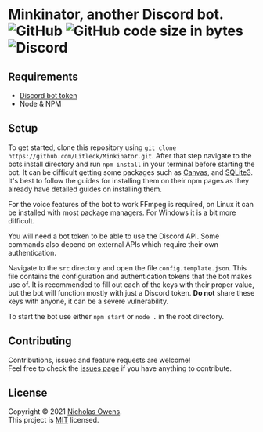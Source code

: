 

# Minkinator, another Discord bot. ![GitHub](https://img.shields.io/github/license/litleck/minkinator) ![GitHub code size in bytes](https://img.shields.io/github/languages/code-size/litleck/minkinator) ![Discord](https://img.shields.io/badge/discord-rXVnuTB-6666ee?logo=discord)

## Requirements
* [Discord bot token](https://discord.com/developers/applications)
* Node & NPM

## Setup
To get started, clone this repository using `git clone https://github.com/Litleck/Minkinator.git`.
After that step navigate to the bots install directory and run `npm install` in your terminal before starting the bot.
It can be difficult getting some packages such as [Canvas](https://www.npmjs.com/package/canvas), and [SQLite3](https://www.npmjs.com/package/sqlite3). It's best to follow the guides for installing them on their npm pages as they already have detailed guides on installing them.

For the voice features of the bot to work FFmpeg is required, on Linux it can be installed with most package managers. For Windows it is a bit more difficult.

You will need a bot token to be able to use the Discord API. Some commands also depend on external APIs which require their own authentication.

Navigate to the `src` directory and open the file `config.template.json`. This file contains the configuration and authentication tokens that the bot makes use of. It is recommended to fill out each of the keys with their proper value, but the bot will function mostly with just a Discord token.
**Do not** share these keys with anyone, it can be a severe vulnerability.

To start the bot use either `npm start` or `node .` in the root directory.

## Contributing
Contributions, issues and feature requests are welcome!<br />Feel free to check the [issues page](https://github.com/Litleck/Minkinator-Bot/issues) if you have anything to contribute.

## License
Copyright © 2021 [Nicholas Owens](https://github.com/Litleck). <br>
This project is [MIT](https://github.com/Litleck/Minkinator-Bot/blob/master/LICENSE) licensed.
